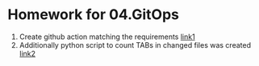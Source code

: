 # Homework for 04.GitOps

1. Create github action matching the requirements [link1](https://github.com/julietredk/GIT_Hosting/blob/test/.github/workflows/github-actions-demo.yml) 
2. Additionally python script to count TABs in changed files was created [link2](https://github.com/julietredk/GIT_Hosting/blob/test/search_for_tabs.py)

